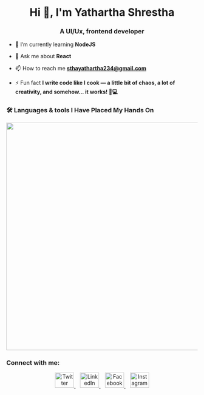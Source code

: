 <h1 align="center">Hi 👋, I'm Yathartha Shrestha</h1>
<h3 align="center">A UI/Ux, frontend developer</h3>



- 🌱 I’m currently learning **NodeJS**

- 💬 Ask me about **React**

- 📫 How to reach me **sthayathartha234@gmail.com**

- ⚡ Fun fact **I write code like I cook — a little bit of chaos, a lot of creativity, and somehow... it works! 🍜💻**



### 🛠️ Languages & tools I Have Placed My Hands On

<div align="center">

<img src="https://skillicons.dev/icons?i=vscode,js,java,python,react,typescript,mongodb,express,nodejs,eclipse,notion,mysql,html,css,git,github,cpp,bootstrap,tailwind,photoshop,ae,pr,anaconda,blender,aws,stackoverflow,linux,figma&theme=dark" width="600"/>

</div>


<h3 align="left">Connect with me:</h3>


<div align="center">

<a href="https://twitter.com/sthaaizen" target="_blank">
  <img src="https://raw.githubusercontent.com/rahuldkjain/github-profile-readme-generator/master/src/images/icons/Social/twitter.svg" alt="Twitter" width="50" height="40" />
</a>
&nbsp;&nbsp;
<a href="https://www.linkedin.com/in/sthaaizen/" >
  <img src="https://raw.githubusercontent.com/rahuldkjain/github-profile-readme-generator/master/src/images/icons/Social/linked-in-alt.svg" alt="LinkedIn" width="50" height="40" />
</a>
&nbsp;&nbsp;
<a href="https://www.facebook.com/sthaaizen" target="_blank">
  <img src="https://raw.githubusercontent.com/rahuldkjain/github-profile-readme-generator/master/src/images/icons/Social/facebook.svg" alt="Facebook" width="50" height="40" />
</a>
&nbsp;&nbsp;
<a href="https://www.instagram.com/rc_2555/" >
  <img src="https://raw.githubusercontent.com/rahuldkjain/github-profile-readme-generator/master/src/images/icons/Social/instagram.svg" alt="Instagram" width="50" height="40" />
</a>

</div>
